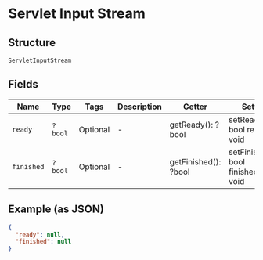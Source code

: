 
# Servlet Input Stream

## Structure

`ServletInputStream`

## Fields

| Name | Type | Tags | Description | Getter | Setter |
|  --- | --- | --- | --- | --- | --- |
| `ready` | `?bool` | Optional | - | getReady(): ?bool | setReady(?bool ready): void |
| `finished` | `?bool` | Optional | - | getFinished(): ?bool | setFinished(?bool finished): void |

## Example (as JSON)

```json
{
  "ready": null,
  "finished": null
}
```

